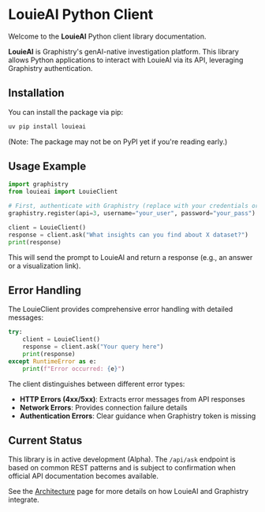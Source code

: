 # LouieAI Python Client

Welcome to the **LouieAI** Python client library documentation.

**LouieAI** is Graphistry's genAI-native investigation platform. This library allows Python applications to interact with LouieAI via its API, leveraging Graphistry authentication.

## Installation

You can install the package via pip:
```bash
uv pip install louieai
```
(Note: The package may not be on PyPI yet if you're reading early.)

## Usage Example

```python
import graphistry
from louieai import LouieClient

# First, authenticate with Graphistry (replace with your credentials or key)
graphistry.register(api=3, username="your_user", password="your_pass")

client = LouieClient()
response = client.ask("What insights can you find about X dataset?")
print(response)
```

This will send the prompt to LouieAI and return a response (e.g., an answer or a visualization link).

## Error Handling

The LouieClient provides comprehensive error handling with detailed messages:

```python
try:
    client = LouieClient()
    response = client.ask("Your query here")
    print(response)
except RuntimeError as e:
    print(f"Error occurred: {e}")
```

The client distinguishes between different error types:
- **HTTP Errors (4xx/5xx)**: Extracts error messages from API responses
- **Network Errors**: Provides connection failure details
- **Authentication Errors**: Clear guidance when Graphistry token is missing

## Current Status

This library is in active development (Alpha). The `/api/ask` endpoint is based on common REST patterns and is subject to confirmation when official API documentation becomes available.

See the [Architecture](architecture.md) page for more details on how LouieAI and Graphistry integrate.